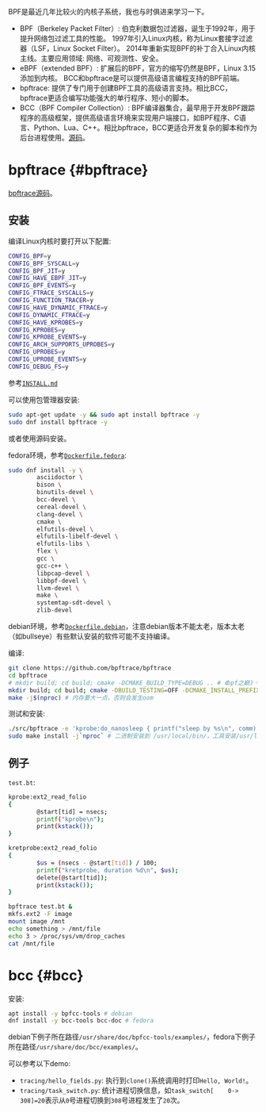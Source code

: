BPF是最近几年比较火的内核子系统，我也与时俱进来学习一下。

- BPF（Berkeley Packet Filter）: 伯克利数据包过滤器，诞生于1992年，用于提升网络包过滤工具的性能。
1997年引入Linux内核，称为Linux套接字过滤器（LSF，Linux Socket Filter）。
2014年重新实现BPF的补丁合入Linux内核主线。主要应用领域: 网络、可观测性、安全。
- eBPF（extended BPF）: 扩展后的BPF，官方的缩写仍然是BPF，Linux 3.15添加到内核。
BCC和bpftrace是可以提供高级语言编程支持的BPF前端。
- bpftrace: 提供了专门用于创建BPF工具的高级语言支持。相比BCC，bpftrace更适合编写功能强大的单行程序、短小的脚本。
- BCC（BPF Compiler Collection）: BPF编译器集合，最早用于开发BPF跟踪程序的高级框架，提供高级语言环境来实现用户端接口，如BPF程序、C语言、Python、Lua、C++。相比bpftrace，BCC更适合开发复杂的脚本和作为后台进程使用。[源码](https://github.com/iovisor/bcc)。

# bpftrace {#bpftrace}

[bpftrace源码](https://github.com/bpftrace/bpftrace)。

## 安装

编译Linux内核时要打开以下配置:
```sh
CONFIG_BPF=y
CONFIG_BPF_SYSCALL=y
CONFIG_BPF_JIT=y
CONFIG_HAVE_EBPF_JIT=y
CONFIG_BPF_EVENTS=y
CONFIG_FTRACE_SYSCALLS=y
CONFIG_FUNCTION_TRACER=y
CONFIG_HAVE_DYNAMIC_FTRACE=y
CONFIG_DYNAMIC_FTRACE=y
CONFIG_HAVE_KPROBES=y
CONFIG_KPROBES=y
CONFIG_KPROBE_EVENTS=y
CONFIG_ARCH_SUPPORTS_UPROBES=y
CONFIG_UPROBES=y
CONFIG_UPROBE_EVENTS=y
CONFIG_DEBUG_FS=y
```

参考[`INSTALL.md`](https://github.com/bpftrace/bpftrace/blob/master/INSTALL.md)

可以使用包管理器安装:
```sh
sudo apt-get update -y && sudo apt install bpftrace -y
sudo dnf install bpftrace -y
```

或者使用源码安装。

fedora环境，参考[`Dockerfile.fedora`](https://github.com/bpftrace/bpftrace/blob/master/docker/Dockerfile.fedora):
```sh
sudo dnf install -y \
        asciidoctor \
        bison \
        binutils-devel \
        bcc-devel \
        cereal-devel \
        clang-devel \
        cmake \
        elfutils-devel \
        elfutils-libelf-devel \
        elfutils-libs \
        flex \
        gcc \
        gcc-c++ \
        libpcap-devel \
        libbpf-devel \
        llvm-devel \
        make \
        systemtap-sdt-devel \
        zlib-devel
```

debian环境，参考[`Dockerfile.debian`](https://github.com/bpftrace/bpftrace/blob/master/docker/Dockerfile.debian)，注意debian版本不能太老，版本太老（如bullseye）有些默认安装的软件可能不支持编译。

编译:
```sh
git clone https://github.com/bpftrace/bpftrace
cd bpftrace
# mkdir build; cd build; cmake -DCMAKE_BUILD_TYPE=DEBUG .. # 《bpf之巅》书上的命令
mkdir build; cd build; cmake -DBUILD_TESTING=OFF -DCMAKE_INSTALL_PREFIX=/usr/local ..
make -j$(nproc) # 内存要大一点，否则会发生oom
```

测试和安装:
```sh
./src/bpftrace -e 'kprobe:do_nanosleep { printf("sleep by %s\n", comm); }' # 输出 "sleep by crond" 之类的
sudo make install -j`nproc` # 二进制安装到 /usr/local/bin/，工具安装/usr/local/share/bpftrace/tools/
```

## 例子

`test.bt`:
```sh
kprobe:ext2_read_folio
{
        @start[tid] = nsecs;
        printf("kprobe\n");
        print(kstack());
}

kretprobe:ext2_read_folio
{
        $us = (nsecs - @start[tid]) / 100;
        printf("kretprobe, duration %d\n", $us);
        delete(@start[tid]);
        print(kstack());
}
```

```sh
bpftrace test.bt &
mkfs.ext2 -F image
mount image /mnt
echo something > /mnt/file
echo 3 > /proc/sys/vm/drop_caches
cat /mnt/file
```

# bcc {#bcc}

安装:
```sh
apt install -y bpfcc-tools # debian
dnf install -y bcc-tools bcc-doc # fedora
```

debian下例子所在路径`/usr/share/doc/bpfcc-tools/examples/`，fedora下例子所在路径`/usr/share/doc/bcc/examples/`。

可以参考以下demo:

- `tracing/hello_fields.py`: 执行到`clone()`系统调用时打印`Hello, World!`。
- `tracing/task_switch.py`: 统计进程切换信息，如`task_switch[    0->  308]=20`表示从`0`号进程切换到`308`号进程发生了`20`次。

